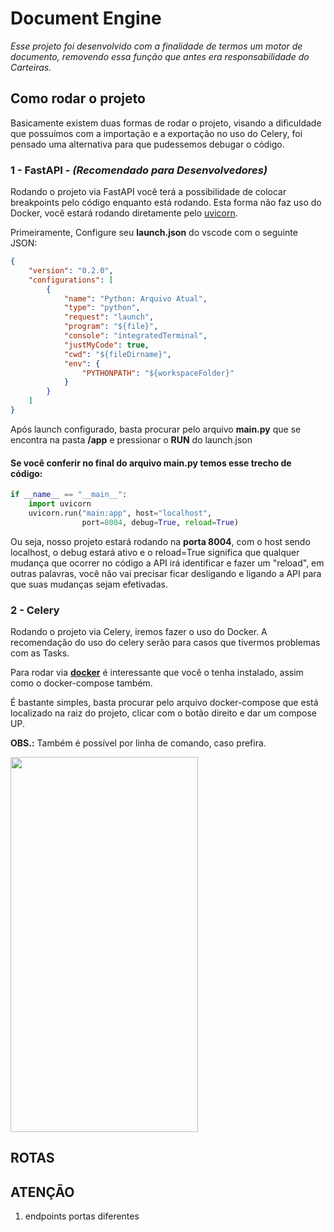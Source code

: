 # Document Engine
*Esse projeto foi desenvolvido com a finalidade de termos um motor de documento, removendo essa função que antes era responsabilidade do Carteiras.*

## Como rodar o projeto
Basicamente existem duas formas de rodar o projeto, visando a dificuldade que possuímos com a importação e a exportação no uso do Celery, foi pensado uma alternativa para que pudessemos debugar o código.

### 1 - FastAPI - *(Recomendado para Desenvolvedores)*
Rodando o projeto via FastAPI você terá a possibilidade de colocar breakpoints pelo código enquanto está rodando. Esta forma não faz uso do Docker, você estará rodando diretamente pelo [uvicorn](https://www.uvicorn.org/).

Primeiramente, Configure seu **launch.json** do vscode com o seguinte JSON:
```json
{
    "version": "0.2.0",
    "configurations": [
        {
            "name": "Python: Arquivo Atual",
            "type": "python",
            "request": "launch",
            "program": "${file}",
            "console": "integratedTerminal",
            "justMyCode": true,
            "cwd": "${fileDirname}",
            "env": {
                "PYTHONPATH": "${workspaceFolder}"
            }
        }
    ]
}
```

Após launch configurado, basta procurar pelo arquivo **main.py** que se encontra na pasta **/app** e pressionar o **RUN** do launch.json

#### Se você conferir no final do arquivo **main.py** temos esse trecho de código:
```python
if __name__ == "__main__":
    import uvicorn
    uvicorn.run("main:app", host="localhost",
                port=8004, debug=True, reload=True)
```

Ou seja, nosso projeto estará rodando na **porta 8004**, com o host sendo localhost, o debug estará ativo e o reload=True significa que qualquer mudança que ocorrer no código a API irá identificar e fazer um "reload", em outras palavras, você não vai precisar ficar desligando e ligando a API para que suas mudanças sejam efetivadas.

### 2 - Celery
Rodando o projeto via Celery, iremos fazer o uso do Docker. A recomendação do uso do celery serão para casos que tivermos problemas com as Tasks.

Para rodar via **[docker](https://docs.docker.com/engine/install/ubuntu/)** é interessante que você o tenha instalado, assim como o docker-compose também.

É bastante simples, basta procurar pelo arquivo docker-compose que está localizado na raiz do projeto, clicar com o botão direito e dar um compose UP.

**OBS.:** Também é possível por linha de comando, caso prefira.

<img src="https://user-images.githubusercontent.com/92036660/191129954-944f0660-401a-447f-aeb7-0f874354c8b0.png" width="300" height="600" />



## ROTAS
## ATENÇÃO
1. endpoints portas diferentes
